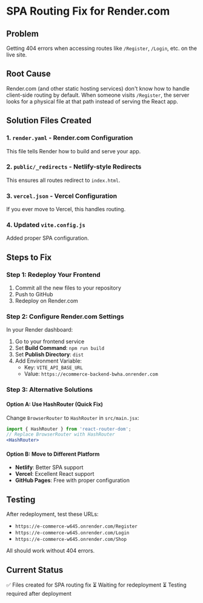 # SPA Routing Fix for Render.com

## Problem
Getting 404 errors when accessing routes like `/Register`, `/Login`, etc. on the live site.

## Root Cause
Render.com (and other static hosting services) don't know how to handle client-side routing by default. When someone visits `/Register`, the server looks for a physical file at that path instead of serving the React app.

## Solution Files Created

### 1. `render.yaml` - Render.com Configuration
This file tells Render how to build and serve your app.

### 2. `public/_redirects` - Netlify-style Redirects
This ensures all routes redirect to `index.html`.

### 3. `vercel.json` - Vercel Configuration
If you ever move to Vercel, this handles routing.

### 4. Updated `vite.config.js`
Added proper SPA configuration.

## Steps to Fix

### Step 1: Redeploy Your Frontend
1. Commit all the new files to your repository
2. Push to GitHub
3. Redeploy on Render.com

### Step 2: Configure Render.com Settings
In your Render dashboard:
1. Go to your frontend service
2. Set **Build Command**: `npm run build`
3. Set **Publish Directory**: `dist`
4. Add Environment Variable:
   - Key: `VITE_API_BASE_URL`
   - Value: `https://ecommerce-backend-bwha.onrender.com`

### Step 3: Alternative Solutions

#### Option A: Use HashRouter (Quick Fix)
Change `BrowserRouter` to `HashRouter` in `src/main.jsx`:
```jsx
import { HashRouter } from 'react-router-dom';
// Replace BrowserRouter with HashRouter
<HashRouter>
```

#### Option B: Move to Different Platform
- **Netlify**: Better SPA support
- **Vercel**: Excellent React support
- **GitHub Pages**: Free with proper configuration

## Testing
After redeployment, test these URLs:
- `https://e-commerce-w645.onrender.com/Register`
- `https://e-commerce-w645.onrender.com/Login`
- `https://e-commerce-w645.onrender.com/Shop`

All should work without 404 errors.

## Current Status
✅ Files created for SPA routing fix
⏳ Waiting for redeployment
⏳ Testing required after deployment

